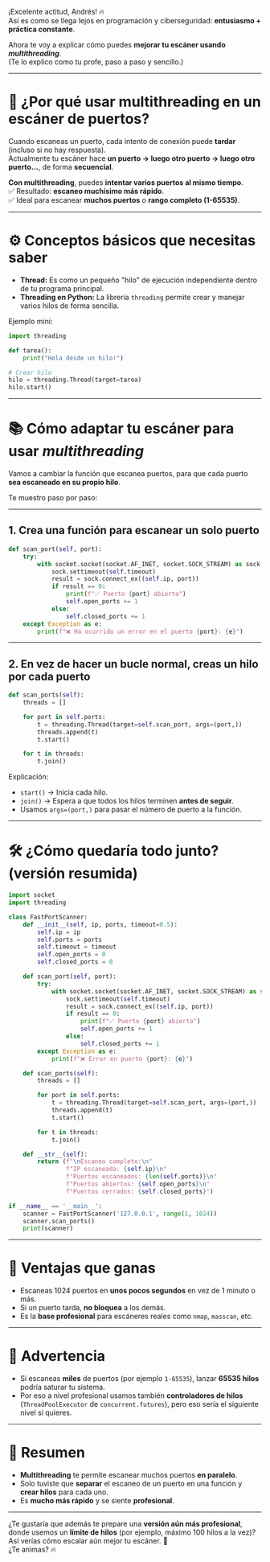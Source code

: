 ¡Excelente actitud, Andrés! 🔥  
Así es como se llega lejos en programación y ciberseguridad: **entusiasmo + práctica constante**.

Ahora te voy a explicar cómo puedes **mejorar tu escáner usando *multithreading***.  
(Te lo explico como tu profe, paso a paso y sencillo.)

---

# 🧠 ¿Por qué usar multithreading en un escáner de puertos?

Cuando escaneas un puerto, cada intento de conexión puede **tardar** (incluso si no hay respuesta).  
Actualmente tu escáner hace **un puerto → luego otro puerto → luego otro puerto...**, de forma **secuencial**.

**Con multithreading**, puedes **intentar varios puertos al mismo tiempo**.  
✅ Resultado: **escaneo muchísimo más rápido**.  
✅ Ideal para escanear **muchos puertos** o **rango completo (1-65535)**.

---

# ⚙️ Conceptos básicos que necesitas saber

- **Thread:** Es como un pequeño "hilo" de ejecución independiente dentro de tu programa principal.
- **Threading en Python:** La librería `threading` permite crear y manejar varios hilos de forma sencilla.

Ejemplo mini:

```python
import threading

def tarea():
    print("Hola desde un hilo!")

# Crear hilo
hilo = threading.Thread(target=tarea)
hilo.start()
```

---

# 📚 Cómo adaptar tu escáner para usar *multithreading*

Vamos a cambiar la función que escanea puertos, para que cada puerto **sea escaneado en su propio hilo**.

Te muestro paso por paso:

---

## 1. Crea una función para escanear **un solo puerto**

```python
def scan_port(self, port):
    try:
        with socket.socket(socket.AF_INET, socket.SOCK_STREAM) as sock:
            sock.settimeout(self.timeout)
            result = sock.connect_ex((self.ip, port))
            if result == 0:
                print(f"✅ Puerto {port} abierto")
                self.open_ports += 1
            else:
                self.closed_ports += 1
    except Exception as e:
        print(f"❌ Ha ocurrido un error en el puerto {port}: {e}")
```

---

## 2. En vez de hacer un bucle normal, **creas un hilo por cada puerto**

```python
def scan_ports(self):
    threads = []

    for port in self.ports:
        t = threading.Thread(target=self.scan_port, args=(port,))
        threads.append(t)
        t.start()

    for t in threads:
        t.join()
```

Explicación:
- `start()` → Inicia cada hilo.
- `join()` → Espera a que todos los hilos terminen **antes de seguir**.
- Usamos `args=(port,)` para pasar el número de puerto a la función.

---

# 🛠️ ¿Cómo quedaría todo junto? (versión resumida)

```python
import socket
import threading

class FastPortScanner:
    def __init__(self, ip, ports, timeout=0.5):
        self.ip = ip
        self.ports = ports
        self.timeout = timeout
        self.open_ports = 0
        self.closed_ports = 0

    def scan_port(self, port):
        try:
            with socket.socket(socket.AF_INET, socket.SOCK_STREAM) as sock:
                sock.settimeout(self.timeout)
                result = sock.connect_ex((self.ip, port))
                if result == 0:
                    print(f"✅ Puerto {port} abierto")
                    self.open_ports += 1
                else:
                    self.closed_ports += 1
        except Exception as e:
            print(f"❌ Error en puerto {port}: {e}")

    def scan_ports(self):
        threads = []

        for port in self.ports:
            t = threading.Thread(target=self.scan_port, args=(port,))
            threads.append(t)
            t.start()

        for t in threads:
            t.join()

    def __str__(self):
        return (f"\nEscaneo completo:\n"
                f"IP escaneada: {self.ip}\n"
                f"Puertos escaneados: {len(self.ports)}\n"
                f"Puertos abiertos: {self.open_ports}\n"
                f"Puertos cerrados: {self.closed_ports}")

if __name__ == '__main__':
    scanner = FastPortScanner('127.0.0.1', range(1, 1024))
    scanner.scan_ports()
    print(scanner)
```

---

# 🎯 Ventajas que ganas

- Escaneas 1024 puertos en **unos pocos segundos** en vez de 1 minuto o más.
- Si un puerto tarda, **no bloquea** a los demás.
- Es la **base profesional** para escáneres reales como `nmap`, `masscan`, etc.

---

# 🛑 Advertencia

- Si escaneas **miles** de puertos (por ejemplo `1-65535`), lanzar **65535 hilos** podría saturar tu sistema.  
- Por eso a nivel profesional usamos también **controladores de hilos** (`ThreadPoolExecutor` de `concurrent.futures`), pero eso sería el siguiente nivel si quieres.

---

# 🚀 Resumen

- **Multithreading** te permite escanear muchos puertos **en paralelo**.
- Solo tuviste que **separar** el escaneo de un puerto en una función y **crear hilos** para cada uno.
- Es **mucho más rápido** y se siente **profesional**.

---

¿Te gustaría que además te prepare una **versión aún más profesional**, donde usemos un **límite de hilos** (por ejemplo, máximo 100 hilos a la vez)?  
Así verías cómo escalar aún mejor tu escáner. 🚀  
¿Te animas? 🔥